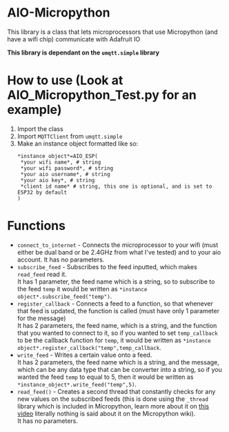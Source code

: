 # AIO-Micropython
This library is a class that lets microprocessors that use Micropython (and have a wifi chip) communicate with Adafruit IO

**This library is dependant on the `umqtt.simple` library**

# How to use (Look at AIO_Micropython_Test.py for an example)
1. Import the class
2. Import `MQTTClient` from `umqtt.simple`
3. Make an instance object formatted like so:
   ```
   *instance object*=AIO_ESP(
   	*your wifi name*, # string
   	*your wifi password*, # string
   	*your aio username*, # string
   	*your aio key*, # string
   	*client id name* # string, this one is optional, and is set to ESP32 by default
   )
   ```

# Functions
* `connect_to_internet` - Connects the microprocessor to your wifi (must either be dual band or be 2.4GHz from what I've tested) and to your aio account.
  It has no parameters.
* `subscribe_feed` - Subscribes to the feed inputted, which makes `read_feed` read it.  
  It has 1 parameter, the feed name which is a string, so to subscribe to the feed `temp` it would be written as `*instance object*.subscribe_feed("temp")`.
* `register_callback` - Connects a feed to a function, so that whenever that feed is updated, the function is called (must have only 1 parameter for the message)  
  It has 2 parameters, the feed name, which is a string, and the function that you wanted to connect to it, so if you wanted to set `temp_callback` to be the callback function for `temp`, it would be written as `*instance object*.register_callback("temp",temp_callback`.
* `write_feed` - Writes a certain value onto a feed.  
  It has 2 parameters, the feed name which is a string, and the message, which can be any data type that can be converter into a string, so if you wanted the feed `temp` to equal to 5, then it would be written as `*instance_object*.write_feed("temp",5)`.
* `read_feed()` - Creates a second thread that constantly checks for any new values on the subscribed feeds (this is done using the `_thread` library which is included in Micropython, learn more about it on [this video](https://www.youtube.com/watch?v=QeDnjcdGrpY) literally nothing is said about it on the Micropython wiki).  
  It has no parameters.
